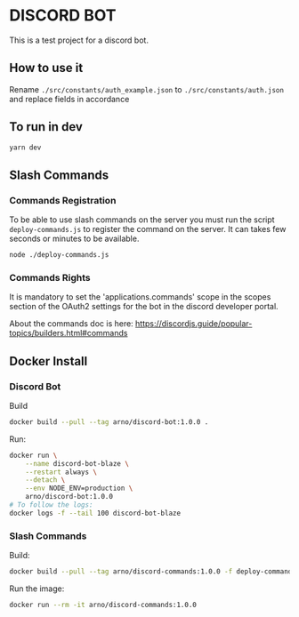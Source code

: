 # DISCORD BOT

This is a test project for a discord bot.

## How to use it

Rename `./src/constants/auth_example.json` to `./src/constants/auth.json` and
replace fields in accordance

## To run in dev

```bash
yarn dev
```

## Slash Commands

### Commands Registration

To be able to use slash commands on the server you must run the script `deploy-commands.js`
to register the command on the server. It can takes few seconds or minutes to be available.

```bash
node ./deploy-commands.js
```

### Commands Rights

It is mandatory to set the 'applications.commands' scope in the scopes section of the OAuth2
settings for the bot in the discord developer portal.

About the commands doc is here:
https://discordjs.guide/popular-topics/builders.html#commands


## Docker Install

### Discord Bot

Build
```bash
docker build --pull --tag arno/discord-bot:1.0.0 .
```

Run:
```bash
docker run \
    --name discord-bot-blaze \
    --restart always \
    --detach \
    --env NODE_ENV=production \
    arno/discord-bot:1.0.0
# To follow the logs:
docker logs -f --tail 100 discord-bot-blaze
```

### Slash Commands

Build:
```bash
docker build --pull --tag arno/discord-commands:1.0.0 -f deploy-commands.Dockerfile .
```

Run the image:
```bash
docker run --rm -it arno/discord-commands:1.0.0
```
